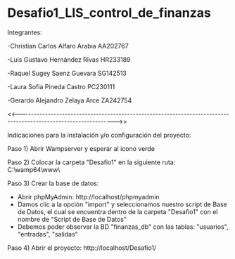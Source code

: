 # Desafio1_LIS_control_de_finanzas

Integrantes:

-Christian Carlos Alfaro Arabia 	AA202767 

-Luis Gustavo Hernández Rivas 		HR233189 

-Raquel Sugey Saenz Guevara 		  SG142513 

-Laura Sofia Pineda Castro			  PC230111 

-Gerardo Alejandro Zelaya Arce		ZA242754 

<<---------------------------------------------------------------------------------------------------------------->>

Indicaciones para la instalación y/o configuración del proyecto:

Paso 1) Abrir Wampserver y esperar al icono verde

Paso 2) Colocar la carpeta "Desafio1" en la siguiente ruta: C:\wamp64\www\

Paso 3) Crear la base de datos:

- Abrir phpMyAdmin: http://localhost/phpmyadmin
- Damos clic a la opción "import" y seleccionamos nuestro script de Base de Datos, el cual se encuentra dentro de la carpeta "Desafio1" con el nombre de "Script de Base de Datos"
- Debemos poder observar la BD "finanzas_db" con las tablas: "usuarios", "entradas", "salidas"

Paso 4) Abrir el proyecto: http://localhost/Desafio1/
